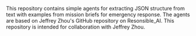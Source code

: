 This repository contains simple agents for extracting JSON structure from text
with examples from mission briefs for emergency response. The agents are based
on Jeffrey Zhou's GitHub repository on Resonsible_AI. This repository is 
intended for collaboration with Jeffrey Zhou.
